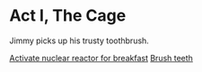# Act I, The Cage

Jimmy picks up his trusty toothbrush.

   [Activate nuclear reactor for breakfast](./1b.md)
   [Brush teeth](./2b.md)
